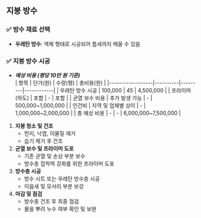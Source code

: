 ## 지붕 방수  

### ✅ 방수 재료 선택  
- **우레탄 방수**: 액체 형태로 시공되어 틈새까지 메울 수 있음

### ✅ 지붕 방수 시공

- ***예상 비용 (평당 10만 원 기준)***  
| 항목              | 단가(원)  | 수량(평) | 총비용(원)  |
|------------------|----------|---------|------------|
| 우레탄 방수 시공 | 100,000  | 45      | 4,500,000  |
| 프라이머(하도)   | 포함      | -       | 포함       |
| 균열 보수 비용   | 추가 발생 가능 | - | 500,000~1,000,000 |
| 인건비           | 지역 및 업체별 상이 | - | 1,000,000~2,000,000 |
| 총 예상 비용     | -        | -       | 6,000,000~7,500,000 |

1. **지붕 청소 및 건조**  
   - 먼지, 낙엽, 이물질 제거  
   - 습기 제거 후 건조  
2. **균열 보수 및 프라이머 도포**  
   - 기존 균열 및 손상 부분 보수  
   - 방수층 접착력 강화를 위한 프라이머 도포  
3. **방수층 시공**  
   - 방수 시트 또는 우레탄 방수층 시공  
   - 이음새 및 모서리 부분 보강  
4. **마감 및 점검**  
   - 방수층 건조 후 최종 점검  
   - 물을 뿌려 누수 여부 확인 및 보완  
